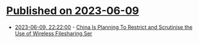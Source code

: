 # [Published on 2023-06-09](index.md)

* [2023-06-09, 22:22:00](https://tech.slashdot.org/story/23/06/09/1722252/china-is-planning-to-restrict-and-scrutinise-the-use-of-wireless-filesharing-ser?utm_source=rss1.0mainlinkanon&utm_medium=feed) - [China Is Planning To Restrict and Scrutinise the Use of Wireless Filesharing Ser](https://tech.slashdot.org/story/23/06/09/1722252/china-is-planning-to-restrict-and-scrutinise-the-use-of-wireless-filesharing-ser?utm_source=rss1.0mainlinkanon&utm_medium=feed)
